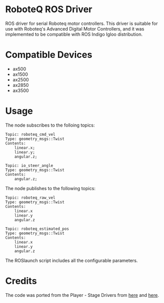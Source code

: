 # RoboteQ ROS Driver #

ROS driver for serial Roboteq motor controllers. This driver is suitable for use with Roboteq's Advanced Digital Motor Controllers, and it was implememted to be compatible with ROS Indigo Igloo distribution.

# Compatible Devices

* ax500
* ax1500
* ax2500
* ax2850
* ax3500

# Usage

The node subscribes to the folloing topics: 

```
Topic: roboteq_cmd_vel
Type: geometry_msgs::Twist
Contents:
	linear.x;
	linear.y;
	angular.z;
```

```
Topic: io_steer_angle
Type: geometry_msgs::Twist
Contents:
	angular.z;
```

The node publishes to the following topics:

```
Topic: roboteq_raw_vel
Type: geometry_msgs::Twist
Contents:
	linear.x
	linear.y
	angular.z
```

```
Topic: roboteq_estimated_pos
Type: geometry_msgs::Twist
Contents:
	linear.x
	linear.y
	angular.z
```

The ROSlaunch script includes all the configurable parameters.

# Credits

The code was ported from the Player - Stage Drivers from [here](http://sourceforge.net/projects/playerstage/files/Player/3.0.2/) and [here](https://github.com/uml-robotics/player-2.1.3/blob/master/server/drivers/position/roboteq/roboteq.cc).



